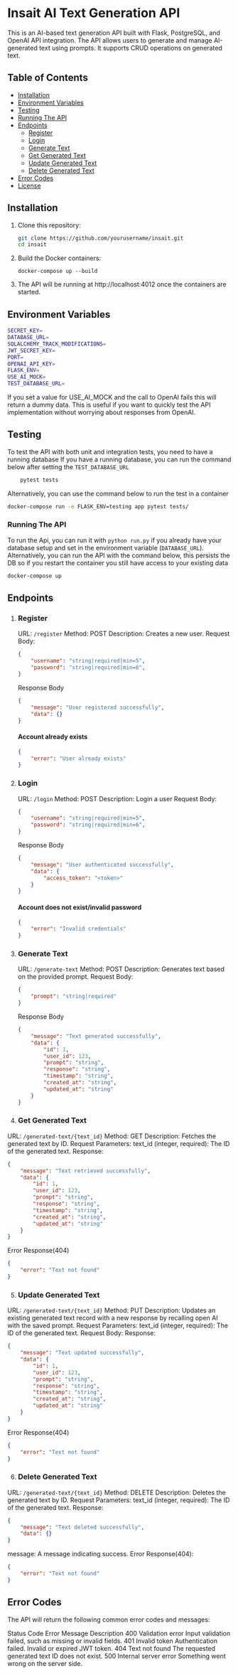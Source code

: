 # Insait AI Text Generation API

This is an AI-based text generation API built with Flask, PostgreSQL, and OpenAI API integration. The API allows users to generate and manage AI-generated text using prompts. It supports CRUD operations on generated text.

## Table of Contents

- [Installation](#installation)
- [Environment Variables](#environment-variables)
- [Testing](#testing)
- [Running The API](#running-the-api)
- [Endpoints](#endpoints)
  - [Register](#register)
  - [Login](#login)
  - [Generate Text](#generate-text)
  - [Get Generated Text](#get-generated-text)
  - [Update Generated Text](#update-generated-text)
  - [Delete Generated Text](#delete-generated-text)
- [Error Codes](#error-codes)
- [License](#license)

## Installation

1. Clone this repository:

   ```bash
   git clone https://github.com/yourusername/insait.git
   cd insait
   ```
2. Build the Docker containers:
    ```
    docker-compose up --build
    ```
3. The API will be running at http://localhost:4012 once the containers are started.

## Environment Variables
```bash
SECRET_KEY=
DATABASE_URL=
SQLALCHEMY_TRACK_MODIFICATIONS=
JWT_SECRET_KEY=
PORT=
OPENAI_API_KEY=
FLASK_ENV=
USE_AI_MOCK=
TEST_DATABASE_URL=
```

If you set a value for USE_AI_MOCK and the call to OpenAI fails this will return a dummy data. This is useful if you want to quickly test the API implementation without worrying about responses from OpenAI.

## Testing
To test the API with both unit and integration tests, you need to have a running database
If you have a running database, you can run the command below after setting the `TEST_DATABASE_URL`
```bash
    pytest tests
```

Alternatively, you can use the command below to run the test in a container
```bash
docker-compose run -e FLASK_ENV=testing app pytest tests/
```

### Running The API
To run the Api, you can run it with `python run.py` if you already have your database setup and set in the environment variable (`DATABASE_URL`). Alternatively, you can run the API with the command below, this persists the DB so if you restart the container you still have access to your existing data
```bash
docker-compose up
```

## Endpoints
1. ### Register
    URL: `/register`
    Method: POST
    Description: Creates a new user.
    Request Body:

    ```json
    {
        "username": "string|required|min=5",
        "password": "string|required|min=6",
    }
    ```

    Response Body

    ```json
    {
        "message": "User registered successfully",
        "data": {}
    }
    ```

    #### Account already exists
    ```json
    {
        "error": "User already exists"
    }
    ```

2. ### Login
    URL: `/login`
    Method: POST
    Description: Login a user
    Request Body:

    ```json
    {
        "username": "string|required|min=5",
        "password": "string|required|min=6",
    }
    ```

    Response Body

    ```json
    {
        "message": "User authenticated successfully",
        "data": {
            "access_token": "<token>"
        }
    }
    ```

    #### Account does not exist/invalid password
    ```json
    {
        "error": "Invalid credentials"
    }
    ```

3. ### Generate Text
    URL: `/generate-text`
    Method: POST
    Description: Generates text based on the provided prompt.
    Request Body:

    ```json
    {
        "prompt": "string|required"
    }
    ```

    Response Body

    ```json
    {
        "message": "Text generated successfully",
        "data": {
            "id": 1,
            "user_id": 123,
            "prompt": "string",
            "response": "string",
            "timestamp": "string",
            "created_at": "string",
            "updated_at": "string"
        }
    }
    ```

4. ### Get Generated Text
URL: `/generated-text/{text_id}`
Method: GET
Description: Fetches the generated text by ID.
Request Parameters:
text_id (integer, required): The ID of the generated text.
Response:

```json
{
    "message": "Text retrieved successfully",
    "data": {
        "id": 1,
        "user_id": 123,
        "prompt": "string",
        "response": "string",
        "timestamp": "string",
        "created_at": "string",
        "updated_at": "string"
    }
}
```

Error Response(404)

```json
{
    "error": "Text not found"
}
```

5. ### Update Generated Text
URL: `/generated-text/{text_id}`
Method: PUT
Description: Updates an existing generated text record with a new response by recalling open AI with the saved prompt.
Request Parameters:
text_id (integer, required): The ID of the generated text.
Request Body:
Response:

```json
{
    "message": "Text updated successfully",
    "data": {
        "id": 1,
        "user_id": 123,
        "prompt": "string",
        "response": "string",
        "timestamp": "string",
        "created_at": "string",
        "updated_at": "string"
    }
}
```


Error Response(404)

```json
{
    "error": "Text not found"
}
```

6. ### Delete Generated Text
URL: `/generated-text/{text_id}`
Method: DELETE
Description: Deletes the generated text by ID.
Request Parameters:
text_id (integer, required): The ID of the generated text.
Response:

```json
{
    "message": "Text deleted successfully",
    "data": {}
}
```

message: A message indicating success.
Error Response(404):

```json
{
    "error": "Text not found"
}
```

## Error Codes
The API will return the following common error codes and messages:

Status Code	Error Message	Description
400	Validation error	Input validation failed, such as missing or invalid fields.
401	Invalid token	Authentication failed. Invalid or expired JWT token.
404	Text not found	The requested generated text ID does not exist.
500	Internal server error	Something went wrong on the server side.
